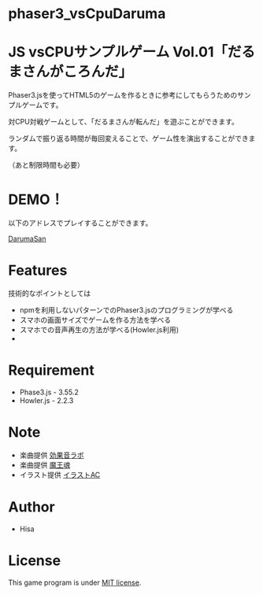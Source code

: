 # phaser3_vsCpuDaruma

# JS vsCPUサンプルゲーム Vol.01「だるまさんがころんだ」
 
Phaser3.jsを使ってHTML5のゲームを作るときに参考にしてもらうためのサンプルゲームです。

対CPU対戦ゲームとして、「だるまさんが転んだ」を遊ぶことができます。

ランダムで振り返る時間が毎回変えることで、ゲーム性を演出することができます。

（あと制限時間も必要）

# DEMO！
 
以下のアドレスでプレイすることができます。

[DarumaSan](https://tinycore-hisanori.github.io/phaser3_blockbreak/)


# Features
 
技術的なポイントとしては

* npmを利用しないパターンでのPhaser3.jsのプログラミングが学べる
* スマホの画面サイズでゲームを作る方法を学べる
* スマホでの音声再生の方法が学べる(Howler.js利用)
* 

# Requirement
 
* Phase3.js      - 3.55.2
* Howler.js      - 2.2.3
 
# Note

 * 楽曲提供 [効果音ラボ](https://soundeffect-lab.info/sound/anime/)
 * 楽曲提供 [魔王魂](https://maou.audio/)
 * イラスト提供 [イラストAC](https://www.ac-illust.com/)

 
# Author
 
* Hisa
 
# License
 
This game program is under [MIT license](https://en.wikipedia.org/wiki/MIT_License).
